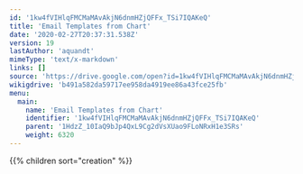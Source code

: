 ```yaml
---
id: '1kw4fVIHlqFMCMaMAvAkjN6dnmHZjQFFx_TSi7IQAKeQ'
title: 'Email Templates from Chart'
date: '2020-02-27T20:37:31.538Z'
version: 19
lastAuthor: 'aquandt'
mimeType: 'text/x-markdown'
links: []
source: 'https://drive.google.com/open?id=1kw4fVIHlqFMCMaMAvAkjN6dnmHZjQFFx_TSi7IQAKeQ'
wikigdrive: 'b491a582da59717ee958da4919ee86a43fce25fb'
menu:
  main:
    name: 'Email Templates from Chart'
    identifier: '1kw4fVIHlqFMCMaMAvAkjN6dnmHZjQFFx_TSi7IQAKeQ'
    parent: '1HdzZ_10IaQ9bJp4QxL9Cg2dVsXUao9FLoNRxH1e3SRs'
    weight: 6320
---
```

{{% children sort="creation" %}}

